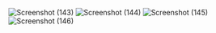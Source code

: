 ![Screenshot (143)](https://user-images.githubusercontent.com/75150039/181621029-bc83fe4c-8a2e-4e23-9bd1-5f3d31043746.png)
![Screenshot (144)](https://user-images.githubusercontent.com/75150039/181621054-719eae77-5ba7-472b-aad4-d44ad70b9828.png)
![Screenshot (145)](https://user-images.githubusercontent.com/75150039/181621073-4e2cc71d-fb27-47d4-8b0e-b00c22ded1a5.png)
![Screenshot (146)](https://user-images.githubusercontent.com/75150039/181621088-e4971db4-08ca-4e60-aef1-13bdf3026938.png)

